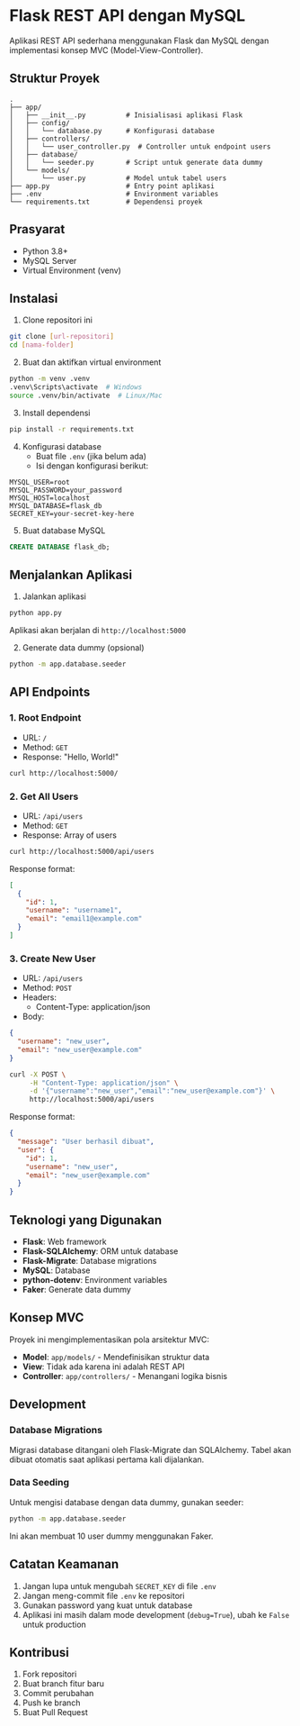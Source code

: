 # Flask REST API dengan MySQL

Aplikasi REST API sederhana menggunakan Flask dan MySQL dengan implementasi konsep MVC (Model-View-Controller).

## Struktur Proyek
```
.
├── app/
│   ├── __init__.py          # Inisialisasi aplikasi Flask
│   ├── config/
│   │   └── database.py      # Konfigurasi database
│   ├── controllers/
│   │   └── user_controller.py  # Controller untuk endpoint users
│   ├── database/
│   │   └── seeder.py        # Script untuk generate data dummy
│   └── models/
│       └── user.py          # Model untuk tabel users
├── app.py                   # Entry point aplikasi
├── .env                     # Environment variables
└── requirements.txt         # Dependensi proyek
```

## Prasyarat

- Python 3.8+
- MySQL Server
- Virtual Environment (venv)

## Instalasi

1. Clone repositori ini
```bash
git clone [url-repositori]
cd [nama-folder]
```

2. Buat dan aktifkan virtual environment
```bash
python -m venv .venv
.venv\Scripts\activate  # Windows
source .venv/bin/activate  # Linux/Mac
```

3. Install dependensi
```bash
pip install -r requirements.txt
```

4. Konfigurasi database
   - Buat file `.env` (jika belum ada)
   - Isi dengan konfigurasi berikut:
```env
MYSQL_USER=root
MYSQL_PASSWORD=your_password
MYSQL_HOST=localhost
MYSQL_DATABASE=flask_db
SECRET_KEY=your-secret-key-here
```

5. Buat database MySQL
```sql
CREATE DATABASE flask_db;
```

## Menjalankan Aplikasi

1. Jalankan aplikasi
```bash
python app.py
```
Aplikasi akan berjalan di `http://localhost:5000`

2. Generate data dummy (opsional)
```bash
python -m app.database.seeder
```

## API Endpoints

### 1. Root Endpoint
- URL: `/`
- Method: `GET`
- Response: "Hello, World!"
```bash
curl http://localhost:5000/
```

### 2. Get All Users
- URL: `/api/users`
- Method: `GET`
- Response: Array of users
```bash
curl http://localhost:5000/api/users
```
Response format:
```json
[
  {
    "id": 1,
    "username": "username1",
    "email": "email1@example.com"
  }
]
```

### 3. Create New User
- URL: `/api/users`
- Method: `POST`
- Headers: 
  - Content-Type: application/json
- Body:
```json
{
  "username": "new_user",
  "email": "new_user@example.com"
}
```
```bash
curl -X POST \
     -H "Content-Type: application/json" \
     -d '{"username":"new_user","email":"new_user@example.com"}' \
     http://localhost:5000/api/users
```
Response format:
```json
{
  "message": "User berhasil dibuat",
  "user": {
    "id": 1,
    "username": "new_user",
    "email": "new_user@example.com"
  }
}
```

## Teknologi yang Digunakan

- **Flask**: Web framework
- **Flask-SQLAlchemy**: ORM untuk database
- **Flask-Migrate**: Database migrations
- **MySQL**: Database
- **python-dotenv**: Environment variables
- **Faker**: Generate data dummy

## Konsep MVC

Proyek ini mengimplementasikan pola arsitektur MVC:
- **Model**: `app/models/` - Mendefinisikan struktur data
- **View**: Tidak ada karena ini adalah REST API
- **Controller**: `app/controllers/` - Menangani logika bisnis

## Development

### Database Migrations
Migrasi database ditangani oleh Flask-Migrate dan SQLAlchemy. Tabel akan dibuat otomatis saat aplikasi pertama kali dijalankan.

### Data Seeding
Untuk mengisi database dengan data dummy, gunakan seeder:
```bash
python -m app.database.seeder
```
Ini akan membuat 10 user dummy menggunakan Faker.

## Catatan Keamanan

1. Jangan lupa untuk mengubah `SECRET_KEY` di file `.env`
2. Jangan meng-commit file `.env` ke repositori
3. Gunakan password yang kuat untuk database
4. Aplikasi ini masih dalam mode development (`debug=True`), ubah ke `False` untuk production

## Kontribusi

1. Fork repositori
2. Buat branch fitur baru
3. Commit perubahan
4. Push ke branch
5. Buat Pull Request
